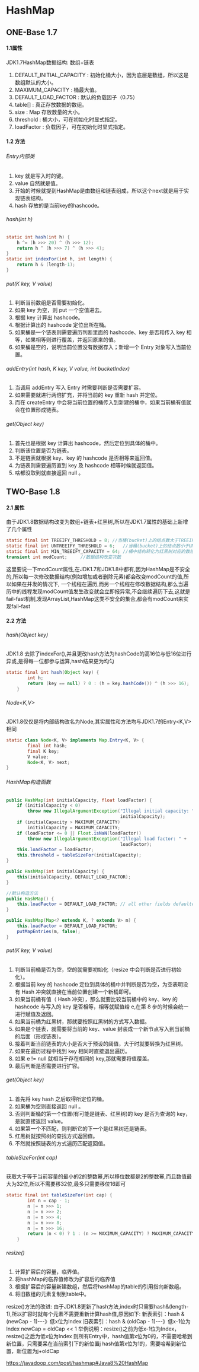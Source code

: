 # HashMap
## ONE-Base 1.7
#### 1.1属性 
JDK1.7HashMap数据结构: 数组+链表
1. DEFAULT_INITIAL_CAPACITY : 初始化桶大小，因为底层是数组，所以这是数组默认的大小。
2. MAXIMUM_CAPACITY : 桶最大值。
3. DEFAULT_LOAD_FACTOR : 默认的负载因子（0.75）
4. table[] :  真正存放数据的数组。
5. size : Map 存放数量的大小。
6. threshold : 桶大小，可在初始化时显式指定。
7. loadFactor : 负载因子，可在初始化时显式指定。

#### 1.2 方法 
###### Entry内部类
1. key 就是写入时的键。
2. value 自然就是值。
3. 开始的时候就提到HashMap是由数组和链表组成，所以这个next就是用于实现链表结构。
4. hash 存放的是当前key的hashcode。

###### hash(int h)
```java
static int hash(int h) {  
    h ^= (h >>> 20) ^ (h >>> 12);  
    return h ^ (h >>> 7) ^ (h >>> 4);  
}  
static int indexFor(int h, int length) {  
    return h & (length-1);  
}  
```
###### put(K key, V value)
1. 判断当前数组是否需要初始化。
2. 如果 key 为空，则 put 一个空值进去。
3. 根据 key 计算出 hashcode。
4. 根据计算出的 hashcode 定位出所在桶。
5. 如果桶是一个链表则需要遍历判断里面的 hashcode、key 是否和传入 key 相等，如果相等则进行覆盖，并返回原来的值。
6. 如果桶是空的，说明当前位置没有数据存入；新增一个 Entry 对象写入当前位置。

###### addEntry(int hash, K key, V value, int bucketIndex)
1. 当调用 addEntry 写入 Entry 时需要判断是否需要扩容。
2. 如果需要就进行两倍扩充，并将当前的 key 重新 hash 并定位。
3. 而在 createEntry 中会将当前位置的桶传入到新建的桶中，如果当前桶有值就会在位置形成链表。

###### get(Object key)
1. 首先也是根据 key 计算出 hashcode，然后定位到具体的桶中。
2. 判断该位置是否为链表。
3. 不是链表就根据 key、key 的 hashcode 是否相等来返回值。
4. 为链表则需要遍历直到 key 及 hashcode 相等时候就返回值。
5. 啥都没取到就直接返回 null 。

## TWO-Base 1.8
#### 2.1 属性
由于JDK1.8数据结构改变为数组+链表+红黑树,所以在JDK1.7属性的基础上新增了几个属性
```java
static final int TREEIFY_THRESHOLD = 8;	//当桶(bucket)上的结点数大于TREEIFY_THRESHOLD时会转成红黑树
static final int UNTREEIFY_THRESHOLD = 6;	//当桶(bucket)上的结点数小于UNTREEIFY_THRESHOLD时树转链表
static final int MIN_TREEIFY_CAPACITY = 64;	//桶中结构转化为红黑树对应的数组的最小容量，如果当前容量小于它，就不会将链表转化为红黑树，而是用resize()代替
transient int modCount;     //数据结构改变次数
```
这里要说一下modCount属性,在JDK1.7和JDK1.8中都有,因为HashMap是不安全的,所以每一次修改数据结构(例如增加或者删除元素)都会改变modCount的值,所以如果在并发的情况下,
一个线程在遍历,而另一个线程在修改数据结构,那么当遍历中的线程发现modCount值发生改变就会立即报异常,不会继续遍历下去,这就是fail-fast机制,发现ArrayList,HashMap这类不安全的集合,都会有modCount来实现fail-fast

#### 2.2 方法
###### hash(Object key)
JDK1.8 去除了indexFor(),并且更改hash方法为hashCode的高16位与低16位进行异或,是得每一位都参与运算,hash结果更为均匀
```java
static final int hash(Object key) {
        int h;
        return (key == null) ? 0 : (h = key.hashCode()) ^ (h >>> 16);
    }
```

###### Node<K,V>
JDK1.8仅仅是将内部结构改名为Node,其实属性和方法均与JDK1.7的Entry<K,V>相同
```java
static class Node<K, V> implements Map.Entry<K, V> {
        final int hash;
        final K key;
        V value;
        Node<K, V> next;
}
```

###### HashMap构造函数
```java
public HashMap(int initialCapacity, float loadFactor) {
    if (initialCapacity < 0)
        throw new IllegalArgumentException("Illegal initial capacity: " +
                                           initialCapacity);
    if (initialCapacity > MAXIMUM_CAPACITY)
        initialCapacity = MAXIMUM_CAPACITY;
    if (loadFactor <= 0 || Float.isNaN(loadFactor))
        throw new IllegalArgumentException("Illegal load factor: " +
                                           loadFactor);
    this.loadFactor = loadFactor;
    this.threshold = tableSizeFor(initialCapacity);
}

public HashMap(int initialCapacity) {
    this(initialCapacity, DEFAULT_LOAD_FACTOR);
}

//默认构造方法
public HashMap() {
    this.loadFactor = DEFAULT_LOAD_FACTOR; // all other fields defaulted
}

public HashMap(Map<? extends K, ? extends V> m) {
    this.loadFactor = DEFAULT_LOAD_FACTOR;
    putMapEntries(m, false);
}
```

###### put(K key, V value)
1. 判断当前桶是否为空，空的就需要初始化（resize 中会判断是否进行初始化）。
2. 根据当前 key 的 hashcode 定位到具体的桶中并判断是否为空，为空表明没有 Hash 冲突就直接在当前位置创建一个新桶即可。
3. 如果当前桶有值（ Hash 冲突），那么就要比较当前桶中的 key、key 的 hashcode 与写入的 key 是否相等，相等就赋值给 e,在第 8 步的时候会统一进行赋值及返回。
4. 如果当前桶为红黑树，那就要按照红黑树的方式写入数据。
5. 如果是个链表，就需要将当前的 key、value 封装成一个新节点写入到当前桶的后面（形成链表）。
6. 接着判断当前链表的大小是否大于预设的阈值，大于时就要转换为红黑树。
7. 如果在遍历过程中找到 key 相同时直接退出遍历。
8. 如果 e != null 就相当于存在相同的 key,那就需要将值覆盖。
9. 最后判断是否需要进行扩容。

###### get(Object key)
1. 首先将 key hash 之后取得所定位的桶。
2. 如果桶为空则直接返回 null 。
3. 否则判断桶的第一个位置(有可能是链表、红黑树)的 key 是否为查询的 key，是就直接返回 value。
4. 如果第一个不匹配，则判断它的下一个是红黑树还是链表。
5. 红黑树就按照树的查找方式返回值。
6. 不然就按照链表的方式遍历匹配返回值。

###### tableSizeFor(int cap)
获取大于等于当前容量的最小的2的整数幂,所以移位数都是2的整数幂,而且数值最大为32位,所以不需要移32位,最多只需要移位16即可
```java
static final int tableSizeFor(int cap) {
        int n = cap - 1;
        n |= n >>> 1;
        n |= n >>> 2;
        n |= n >>> 4;
        n |= n >>> 8;
        n |= n >>> 16;
        return (n < 0) ? 1 : (n >= MAXIMUM_CAPACITY) ? MAXIMUM_CAPACITY : n + 1;
    }
```

###### resize()
1. 计算扩容后的容量，临界值。
2. 将hashMap的临界值修改为扩容后的临界值
3. 根据扩容后的容量新建数组，然后将hashMap的table的引用指向新数组。
4. 将旧数组的元素复制到table中。

resize()方法的改进:
由于JDK1.8更新了hash方法,index时只需要hash&(length-1),所以扩容时就每个元素不需要重新计算hash值,原因如下:
新表索引：hash & (newCap - 1)---》低x位为Index
旧表索引：hash & (oldCap - 1)---》低x-1位为Index
newCap = oldCap << 1
举例说明：resize()之前为低x-1位为Index，resize()之后为低x位为Index
则所有Entry中，hash值第x位为0的，不需要哈希到新位置，只需要呆在当前索引下的新位置j
hash值第x位为1的，需要哈希到新位置，新位置为j+oldCap

https://javadoop.com/post/hashmap#Java8%20HashMap